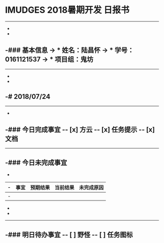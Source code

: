 # IMUDGES 2018暑期开发 日报书
--------
-
-
-### 基本信息
-> * 姓名：陆昌怀
-> * 学号：0161121537
-> * 项目组：鬼坊
-
--------
-
-
-# 2018/07/24
-
--------
-
-### 今日完成事宜
-- [x]  方云
-- [x]  任务提示
-- [x]  文档
-
------
-### 今日未完成事宜
-
-
-| 事宜     |预期结果| 当前结果  | 未完成原因   | 
-| --------   | -----:  | -----:  | :----:  |
-|    |   |   |   |
-
-
-------
-### 明日待办事宜
-- [ ] 野怪
-- [ ] 任务图标
--------
